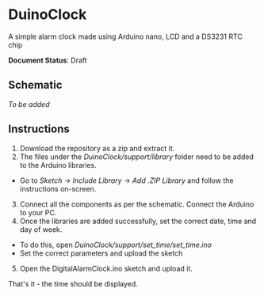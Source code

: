 # DuinoClock
A simple alarm clock made using Arduino nano, LCD and a DS3231 RTC chip

**Document Status**: Draft

## Schematic
*To be added*

## Instructions

1. Download the repository as a zip and extract it.
2. The files under the *DuinoClock/support/library* folder need to be added to the Arduino libraries.
  * Go to *Sketch* -> *Include Library* -> *Add .ZIP Library* and follow the instructions on-screen.
3. Connect all the components as per the schematic. Connect the Arduino to your PC.
4. Once the libraries are added successfully, set the correct date, time and day of week.
  * To do this, open *DuinoClock/support/set_time/set_time.ino*
  * Set the correct parameters and upload the sketch
5. Open the DigitalAlarmClock.ino sketch and upload it.

That's it - the time should be displayed.
